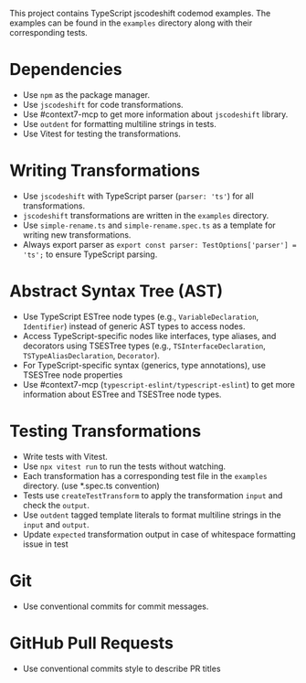 This project contains TypeScript jscodeshift codemod examples.
The examples can be found in the `examples` directory along with their corresponding tests.

# Dependencies
- Use `npm` as the package manager.
- Use `jscodeshift` for code transformations.
- Use #context7-mcp to get more information about `jscodeshift` library.
- Use `outdent` for formatting multiline strings in tests.
- Use Vitest for testing the transformations.

# Writing Transformations
- Use `jscodeshift` with TypeScript parser (`parser: 'ts'`) for all transformations.
- `jscodeshift` transformations are written in the `examples` directory.
- Use `simple-rename.ts` and `simple-rename.spec.ts` as a template for writing new transformations.
- Always export parser as `export const parser: TestOptions['parser'] = 'ts';` to ensure TypeScript parsing.

# Abstract Syntax Tree (AST)
- Use TypeScript ESTree node types (e.g., `VariableDeclaration`, `Identifier`) instead of generic AST types to access nodes.
- Access TypeScript-specific nodes like interfaces, type aliases, and decorators using TSESTree types (e.g., `TSInterfaceDeclaration`, `TSTypeAliasDeclaration`, `Decorator`).
- For TypeScript-specific syntax (generics, type annotations), use TSESTree node properties
- Use #context7-mcp (`typescript-eslint/typescript-eslint`) to get more information about ESTree and TSESTree node types.

# Testing Transformations
- Write tests with Vitest.
- Use `npx vitest run` to run the tests without watching.
- Each transformation has a corresponding test file in the `examples` directory. (use *.spec.ts convention)
- Tests use `createTestTransform` to apply the transformation `input` and check the `output`.
- Use `outdent` tagged template literals to format multiline strings in the `input` and `output`.
- Update `expected` transformation output in case of whitespace formatting issue in test

# Git
- Use conventional commits for commit messages.

# GitHub Pull Requests
- Use conventional commits style to describe PR titles
